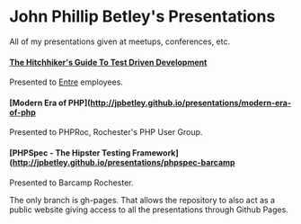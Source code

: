 John Phillip Betley's Presentations
=============

All of my presentations given at meetups, conferences, etc.

#### [The Hitchhiker's Guide To Test Driven Development](http://jpbetley.github.io/presentations/entre-tdd)
Presented to [Entre](https://entrecs.com) employees.

#### [Modern Era of PHP](http://jpbetley.github.io/presentations/modern-era-of-php
Presented to PHPRoc, Rochester's PHP User Group.

#### [PHPSpec - The Hipster Testing Framework](http://jpbetley.github.io/presentations/phpspec-barcamp
Presented to Barcamp Rochester.

The only branch is gh-pages. That allows the repository to also act as
a public website giving access to all the presentations through Github Pages.
